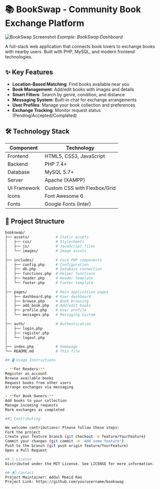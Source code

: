 # 📚 BookSwap - Community Book Exchange Platform

![BookSwap Screenshot](assets/images/screenshot.png) *Example: BookSwap Dashboard*

A full-stack web application that connects book lovers to exchange books with nearby users. Built with PHP, MySQL, and modern frontend technologies.

## ✨ Key Features

- **Location-Based Matching**: Find books available near you
- **Book Management**: Add/edit books with images and details
- **Smart Filters**: Search by genre, condition, and distance
- **Messaging System**: Built-in chat for exchange arrangements
- **User Profiles**: Manage your book collection and preferences
- **Exchange Tracking**: Monitor request status (Pending/Accepted/Completed)

## 🛠️ Technology Stack

| Component       | Technology |
|-----------------|------------|
| Frontend        | HTML5, CSS3, JavaScript |
| Backend         | PHP 7.4+   |
| Database        | MySQL 5.7+ |
| Server          | Apache (XAMPP) |
| UI Framework    | Custom CSS with Flexbox/Grid |
| Icons           | Font Awesome 6 |
| Fonts           | Google Fonts (Inter) |

## 📂 Project Structure

```bash
bookswap/
├── assets/            # Static assets
│   ├── css/           # Stylesheets
│   ├── js/            # JavaScript files
│   └── images/        # Image assets
│
├── includes/          # Core PHP components
│   ├── config.php     # Configuration
│   ├── db.php         # Database connection
│   ├── functions.php  # Helper functions
│   ├── header.php     # Header template
│   └── footer.php     # Footer template
│
├── pages/             # Main application pages
│   ├── dashboard.php  # User dashboard
│   ├── browse.php     # Book browsing
│   ├── add_book.php   # Add/edit books
│   ├── profile.php    # User profile
│   └── messages.php   # Messaging system
│
├── auth/              # Authentication
│   ├── login.php
│   ├── register.php
│   └── logout.php
│
├── index.php          # Homepage
└── README.md          # This file

## 🖥️ Usage Instructions

- **For Readers:**
Register an account
Browse available books
Request books from other users
Arrange exchanges via messaging

- **For Book Owners:**
Add books to your collection
Manage incoming requests
Mark exchanges as completed

##🤝 Contributing

We welcome contributions! Please follow these steps:
Fork the project
Create your feature branch (git checkout -b feature/YourFeature)
Commit your changes (git commit -m 'Add some feature')
Push to the branch (git push origin feature/YourFeature)
Open a Pull Request

## 📜 License
Distributed under the MIT License. See LICENSE for more information.

## 📬 Contact
Project Maintainer: Addul Moeid Rao
Project Link: https://github.com/yourusername/bookswap
